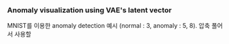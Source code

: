 
### Anomaly visualization using VAE's latent vector
MNIST를 이용한 anomaly detection 예시 (normal : 3,  anomaly : 5, 8). 압축 풀어서 사용할 
